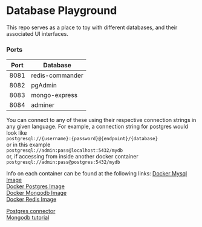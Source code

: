 # Database Playground

This repo serves as a place to toy with different databases, and their
associated UI interfaces.

### Ports

| Port | Database |
|------|----------|
| 8081 | redis-commander |
| 8082 | pgAdmin |
| 8083 | mongo-express |
| 8084 | adminer |

You can connect to any of these using their respective 
connection strings in any given language.
For example, a connection string for postgres would look like  
`postgresql://{username}:{password}@{endpoint}/{database}`  
or in this example  
`postgresql://admin:pass@localhost:5432/mydb`  
or, if accessing from inside another docker container  
`postgresql://admin:pass@postgres:5432/mydb`  

Info on each container can be found at the following links:
[Docker Mysql Image](https://hub.docker.com/_/mysql)  
[Docker Postgres Image](https://hub.docker.com/_/postgres)  
[Docker Mongodb Image](https://hub.docker.com/_/mongo)  
[Docker Redis Image](https://hub.docker.com/_/redis)  
  
[Postgres connector](https://www.postgresqltutorial.com/postgresql-python/connect/)  
[Mongodb tutorial](https://www.freecodecamp.org/news/learn-mongodb-a4ce205e7739/)  

